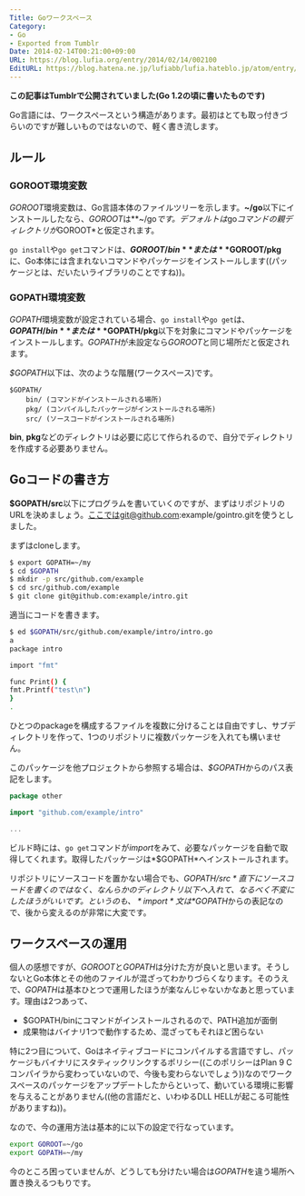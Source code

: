 ```yaml
---
Title: Goワークスペース
Category:
- Go
- Exported from Tumblr
Date: 2014-02-14T00:21:00+09:00
URL: https://blog.lufia.org/entry/2014/02/14/002100
EditURL: https://blog.hatena.ne.jp/lufiabb/lufia.hateblo.jp/atom/entry/26006613561253268
---
```


**この記事はTumblrで公開されていました(Go 1.2の頃に書いたものです)**

Go言語には、ワークスペースという構造があります。最初はとても取っ付きづらいのですが難しいものではないので、軽く書き流します。

## ルール

### GOROOT環境変数

*GOROOT*環境変数は、Go言語本体のファイルツリーを示します。**~/go**以下にインストールしたなら、*GOROOT*は**~/go*です。デフォルトは*go*コマンドの親ディレクトリが*GOROOT*と仮定されます。

`go install`や`go get`コマンドは、**$GOROOT/bin**または**$GOROOT/pkg**に、Go本体には含まれないコマンドやパッケージをインストールします((パッケージとは、だいたいライブラリのことですね))。

### GOPATH環境変数

*GOPATH*環境変数が設定されている場合、`go install`や`go get`は、**$GOPATH/bin**または**$GOPATH/pkg**以下を対象にコマンドやパッケージをインストールします。*GOPATH*が未設定なら*GOROOT*と同じ場所だと仮定されます。

*$GOPATH*以下は、次のような階層(ワークスペース)です。

```
$GOPATH/
	bin/ (コマンドがインストールされる場所)
	pkg/ (コンパイルしたパッケージがインストールされる場所)
	src/ (ソースコードがインストールされる場所)
```

**bin**, **pkg**などのディレクトリは必要に応じて作られるので、自分でディレクトリを作成する必要ありません。

## Goコードの書き方

**$GOPATH/src**以下にプログラムを書いていくのですが、まずはリポジトリのURLを決めましょう。ここではgit@github.com:example/gointro.gitを使うとしました。

まずはcloneします。

```sh
$ export GOPATH=~/my
$ cd $GOPATH
$ mkdir -p src/github.com/example
$ cd src/github.com/example
$ git clone git@github.com:example/intro.git
```

適当にコードを書きます。

```sh
$ ed $GOPATH/src/github.com/example/intro/intro.go
a
package intro

import "fmt"

func Print() {
fmt.Printf("test\n")
}
.
```

ひとつのpackageを構成するファイルを複数に分けることは自由ですし、サブディレクトリを作って、1つのリポジトリに複数パッケージを入れても構いません。

このパッケージを他プロジェクトから参照する場合は、*$GOPATH*からのパス表記をします。

```go
package other

import "github.com/example/intro"

...
```

ビルド時には、`go get`コマンドが*import*をみて、必要なパッケージを自動で取得してくれます。取得したパッケージは*$GOPATH*へインストールされます。

リポジトリにソースコードを置かない場合でも、*$GOPATH/src*直下にソースコードを書くのではなく、なんらかのディレクトリ以下へ入れて、なるべく不変にしたほうがいいです。というのも、*import*文は*$GOPATH*からの表記なので、後から変えるのが非常に大変です。

## ワークスペースの運用

個人の感想ですが、*GOROOT*と*GOPATH*は分けた方が良いと思います。そうしないとGo本体とその他のファイルが混ざってわかりづらくなります。そのうえで、*GOPATH*は基本ひとつで運用したほうが楽なんじゃないかなあと思っています。理由は2つあって、

* $GOPATH/binにコマンドがインストールされるので、PATH追加が面倒
* 成果物はバイナリ1つで動作するため、混ざってもそれほど困らない

特に2つ目について、Goはネイティブコードにコンパイルする言語ですし、パッケージもバイナリにスタティックリンクするポリシー((このポリシーはPlan 9 Cコンパイラから変わっていないので、今後も変わらないでしょう))なのでワークスペースのパッケージをアップデートしたからといって、動いている環境に影響を与えることがありません((他の言語だと、いわゆるDLL HELLが起こる可能性がありますね))。

なので、今の運用方法は基本的に以下の設定で行なっています。

```sh
export GOROOT=~/go
export GOPATH=~/my
```

今のところ困っていませんが、どうしても分けたい場合は*GOPATH*を違う場所へ置き換えるつもりです。
